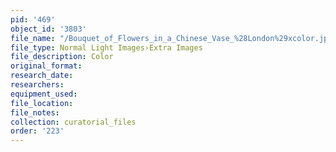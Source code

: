```yaml
---
pid: '469'
object_id: '3803'
file_name: "/Bouquet_of_Flowers_in_a_Chinese_Vase_%28London%29xcolor.jpg"
file_type: Normal Light Images›Extra Images
file_description: Color
original_format:
research_date:
researchers:
equipment_used:
file_location:
file_notes:
collection: curatorial_files
order: '223'
---
```

